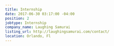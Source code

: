 ```yaml
---
title: Internship
date: 2017-06-30 03:17:00 -04:00
position: 2
jobtype: Internship
company_name: Laughing Samurai
listing_url: http://laughingsamurai.com/contact/
location: Orlando, Fl
---
```


